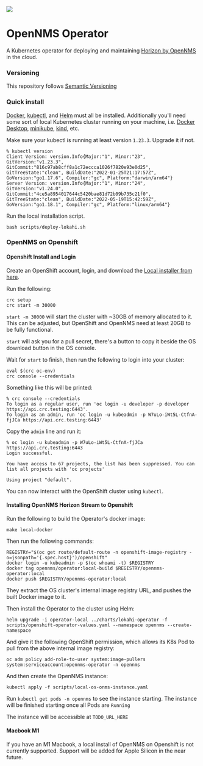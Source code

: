 ![](https://www.opennms.com/wp-content/uploads/2021/04/OpenNMS_Horizontal-Logo_Light-BG-retina-website-300x56.png)

# OpenNMS Operator

A Kubernetes operator for deploying and maintaining [Horizon by OpenNMS](https://github.com/OpenNMS-Cloud/opennms) in the cloud.

### Versioning

This repository follows [Semantic Versioning](https://semver.org/)

### Quick install

[Docker](https://docs.docker.com/engine/install/), [kubectl](https://kubernetes.io/docs/tasks/tools/), and [Helm](https://helm.sh/docs/intro/install/) must all be installed. 
Additionally you'll need some sort of local Kubernetes cluster running on your machine, i.e. [Docker Desktop](https://docs.docker.com/desktop/kubernetes/), [minikube](https://minikube.sigs.k8s.io/docs/start/), [kind](https://kind.sigs.k8s.io/docs/user/quick-start/), etc.  


Make sure your kubectl is running at least version `1.23.3`. Upgrade it if not.

```aidl
% kubectl version
Client Version: version.Info{Major:"1", Minor:"23", GitVersion:"v1.23.3", GitCommit:"816c97ab8cff8a1c72eccca1026f7820e93e0d25", GitTreeState:"clean", BuildDate:"2022-01-25T21:17:57Z", GoVersion:"go1.17.6", Compiler:"gc", Platform:"darwin/arm64"}
Server Version: version.Info{Major:"1", Minor:"24", GitVersion:"v1.24.0", GitCommit:"4ce5a8954017644c5420bae81d72b09b735c21f0", GitTreeState:"clean", BuildDate:"2022-05-19T15:42:59Z", GoVersion:"go1.18.1", Compiler:"gc", Platform:"linux/arm64"}
```

Run the local installation script.
```
bash scripts/deploy-lokahi.sh
```

### OpenNMS on Openshift

#### Openshift Install and Login

Create an OpenShift account, login, and download the [Local installer from here](https://console.redhat.com/openshift/create/local).

Run the following:

```
crc setup
crc start -m 30000
```

`start -m 30000` will start the cluster with ~30GB of memory allocated to it. This can be adjusted, but OpenShift and OpenNMS need at least 20GB to be fully functional.

`start` will ask you for a pull secret, there's a button to copy it beside the OS download button in the OS console. 

Wait for `start` to finish, then run the following to login into your cluster:

```
eval $(crc oc-env)
crc console --credentials
```

Something like this will be printed:

```
% crc console --credentials
To login as a regular user, run 'oc login -u developer -p developer https://api.crc.testing:6443'.
To login as an admin, run 'oc login -u kubeadmin -p W7uLo-iWt5L-CtfnA-fjJCa https://api.crc.testing:6443'
```

Copy the `admin` line and run it:

```
% oc login -u kubeadmin -p W7uLo-iWt5L-CtfnA-fjJCa https://api.crc.testing:6443
Login successful.

You have access to 67 projects, the list has been suppressed. You can list all projects with 'oc projects'

Using project "default".
```

You can now interact with the OpenShift cluster using `kubectl`.

#### Installing OpenNMS Horizon Stream to Openshift

Run the following to build the Operator's docker image:

```
make local-docker
```

Then run the following commands: 

```
REGISTRY="$(oc get route/default-route -n openshift-image-registry -o=jsonpath='{.spec.host}')/openshift"
docker login -u kubeadmin -p $(oc whoami -t) $REGISTRY
docker tag opennms/operator:local-build $REGISTRY/opennms-operator:local
docker push $REGISTRY/opennms-operator:local
```

They extract the OS cluster's internal image registry URL, and pushes the built Docker image to it.

Then install the Operator to the cluster using Helm:

```
helm upgrade -i operator-local ../charts/lokahi-operator -f scripts/openshift-operator-values.yaml --namespace opennms --create-namespace
```

And give it the following OpenShift permission, which allows its K8s Pod to pull from the above internal image registry:

```
oc adm policy add-role-to-user system:image-pullers system:serviceaccount:opennms-operator -n opennms
```

And then create the OpenNMS instance:

```
kubectl apply -f scripts/local-os-onms-instance.yaml
```

Run `kubectl get pods -n opennms` to see the instance starting. The instance will be finished starting once all Pods are `Running`

The instance will be accessible at `TODO_URL_HERE`

#### Macbook M1

If you have an M1 Macbook, a local install of OpenNMS on Openshift is not currently supported. Support will be added for Apple Silicon in the near future. 






